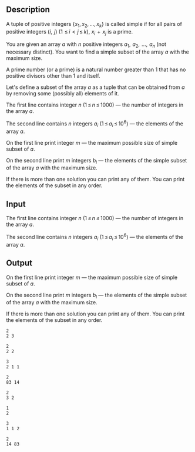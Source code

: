 ## Description

<div><p>A tuple of positive integers <span class="tex-span">{<i>x</i><sub class="lower-index">1</sub>, <i>x</i><sub class="lower-index">2</sub>, ..., <i>x</i><sub class="lower-index"><i>k</i></sub>}</span> is called simple if for all pairs of positive integers <span class="tex-span">(<i>i</i>,  <i>j</i>)</span> (<span class="tex-span">1  ≤ <i>i</i>  &lt;  <i>j</i> ≤ <i>k</i></span>), <span class="tex-span"><i>x</i><sub class="lower-index"><i>i</i></sub>  +  <i>x</i><sub class="lower-index"><i>j</i></sub></span> is a prime.</p><p>You are given an array <span class="tex-span"><i>a</i></span> with <span class="tex-span"><i>n</i></span> positive integers <span class="tex-span"><i>a</i><sub class="lower-index">1</sub>,  <i>a</i><sub class="lower-index">2</sub>,  ...,  <i>a</i><sub class="lower-index"><i>n</i></sub></span> (not necessary distinct). You want to find a simple subset of the array <span class="tex-span"><i>a</i></span> with the maximum size.</p><p>A prime number (or a prime) is a natural number greater than <span class="tex-span">1</span> that has no positive divisors other than <span class="tex-span">1</span> and itself.</p><p>Let's define a subset of the array <span class="tex-span"><i>a</i></span> as a tuple that can be obtained from <span class="tex-span"><i>a</i></span> by removing some (possibly all) elements of it.</p></div><div class="input-specification"><p>The first line contains integer <span class="tex-span"><i>n</i></span> (<span class="tex-span">1 ≤ <i>n</i> ≤ 1000</span>) — the number of integers in the array <span class="tex-span"><i>a</i></span>.</p><p>The second line contains <span class="tex-span"><i>n</i></span> integers <span class="tex-span"><i>a</i><sub class="lower-index"><i>i</i></sub></span> (<span class="tex-span">1 ≤ <i>a</i><sub class="lower-index"><i>i</i></sub> ≤ 10<sup class="upper-index">6</sup></span>) — the elements of the array <span class="tex-span"><i>a</i></span>.</p></div><div class="output-specification"><p>On the first line print integer <span class="tex-span"><i>m</i></span> — the maximum possible size of simple subset of <span class="tex-span"><i>a</i></span>.</p><p>On the second line print <span class="tex-span"><i>m</i></span> integers <span class="tex-span"><i>b</i><sub class="lower-index"><i>l</i></sub></span> — the elements of the simple subset of the array <span class="tex-span"><i>a</i></span> with the maximum size.</p><p>If there is more than one solution you can print any of them. You can print the elements of the subset in any order.</p></div>

## Input

<p>The first line contains integer <span class="tex-span"><i>n</i></span> (<span class="tex-span">1 ≤ <i>n</i> ≤ 1000</span>) — the number of integers in the array <span class="tex-span"><i>a</i></span>.</p><p>The second line contains <span class="tex-span"><i>n</i></span> integers <span class="tex-span"><i>a</i><sub class="lower-index"><i>i</i></sub></span> (<span class="tex-span">1 ≤ <i>a</i><sub class="lower-index"><i>i</i></sub> ≤ 10<sup class="upper-index">6</sup></span>) — the elements of the array <span class="tex-span"><i>a</i></span>.</p>

## Output

<p>On the first line print integer <span class="tex-span"><i>m</i></span> — the maximum possible size of simple subset of <span class="tex-span"><i>a</i></span>.</p><p>On the second line print <span class="tex-span"><i>m</i></span> integers <span class="tex-span"><i>b</i><sub class="lower-index"><i>l</i></sub></span> — the elements of the simple subset of the array <span class="tex-span"><i>a</i></span> with the maximum size.</p><p>If there is more than one solution you can print any of them. You can print the elements of the subset in any order.</p>





```input1
2
2 3

```




```input2
2
2 2

```




```input3
3
2 1 1

```




```input4
2
83 14

```




```output1
2
3 2

```




```output2
1
2

```




```output3
3
1 1 2

```




```output4
2
14 83

```


